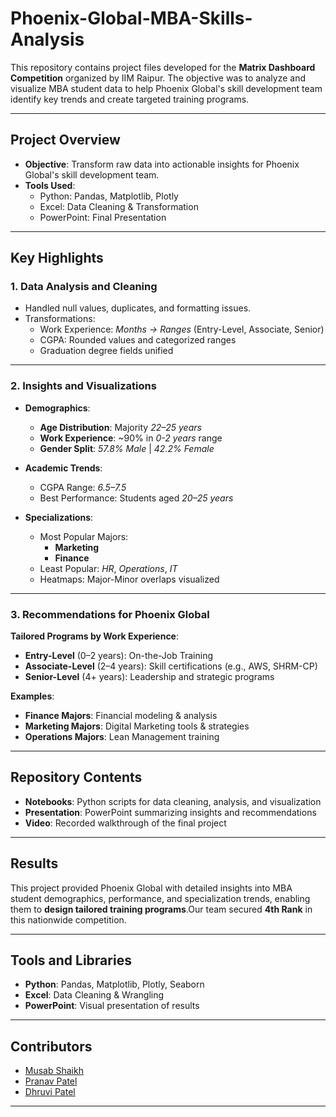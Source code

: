 # Phoenix-Global-MBA-Skills-Analysis
This repository contains project files developed for the **Matrix Dashboard Competition** organized by IIM Raipur. The objective was to analyze and visualize MBA student data to help Phoenix Global's skill development team identify key trends and create targeted training programs.

---

## Project Overview

-   **Objective**: Transform raw data into actionable insights for Phoenix Global's skill development team.
-   **Tools Used**:
    -   Python: Pandas, Matplotlib, Plotly
    -   Excel: Data Cleaning & Transformation
    -   PowerPoint: Final Presentation

---

## Key Highlights

### 1. Data Analysis and Cleaning

-   Handled null values, duplicates, and formatting issues.
-   Transformations:
    -   Work Experience: *Months → Ranges* (Entry-Level, Associate, Senior)
    -   CGPA: Rounded values and categorized ranges
    -   Graduation degree fields unified

---

### 2. Insights and Visualizations

-   **Demographics**:
    -   **Age Distribution**: Majority *22–25 years*
    -   **Work Experience**: ~90% in *0-2 years* range
    -   **Gender Split**: *57.8% Male* | *42.2% Female*

-   **Academic Trends**:
    -   CGPA Range: *6.5–7.5*
    -   Best Performance: Students aged *20–25 years*

-   **Specializations**:
    -   Most Popular Majors:
        -   **Marketing**
        -   **Finance**
    -   Least Popular: *HR*, *Operations*, *IT*
    -   Heatmaps: Major-Minor overlaps visualized

---

### 3. Recommendations for Phoenix Global

**Tailored Programs by Work Experience**:

-   **Entry-Level** (0–2 years): On-the-Job Training
-   **Associate-Level** (2–4 years): Skill certifications (e.g., AWS, SHRM-CP)
-   **Senior-Level** (4+ years): Leadership and strategic programs

**Examples**:

-   **Finance Majors**: Financial modeling & analysis
-   **Marketing Majors**: Digital Marketing tools & strategies
-   **Operations Majors**: Lean Management training

---

## Repository Contents

-   **Notebooks**: Python scripts for data cleaning, analysis, and visualization
-   **Presentation**: PowerPoint summarizing insights and recommendations
-   **Video**: Recorded walkthrough of the final project

---

## Results
This project provided Phoenix Global with detailed insights into MBA student demographics, performance, and specialization trends, enabling them to **design tailored training programs**.Our team secured **4th Rank** in this nationwide competition.

---

## Tools and Libraries
-   **Python**: Pandas, Matplotlib, Plotly, Seaborn
-   **Excel**: Data Cleaning & Wrangling
-   **PowerPoint**: Visual presentation of results
---

## Contributors
-   [Musab Shaikh](https://github.com/smusab9152)
-   [Pranav Patel](https://github.com/Dhruvigit)
-   [Dhruvi Patel](https://github.com/PranavP4tel)
---

